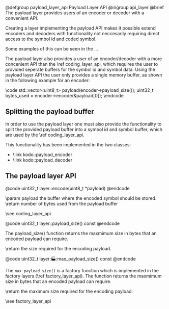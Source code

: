@defgroup payload_layer_api Payload Layer API
@ingroup api_layer
@brief The payload layer provides users of an encoder or decoder with a
convenient API.

Creating a layer implementing the payload API makes it possible extend
encoders and decoders with functionality not neccesarily requiring direct
access to the symbol id and coded symbol.

Some examples of this can be seen in the ...

The payload layer also provides a user of an encoder/decoder with a more
concenient API than the \ref coding_layer_api, which requires the user to
provided seperate buffers for the symbol id and symbol data. Using the
payload layer API the user only provides a single memory buffer, as shown
in the following example for an encoder:

\code
std::vector<uint8_t> payload(encoder->payload_size());
uint32_t bytes_used = encoder->encode(&payload[0]);
\endcode

## Splitting the payload buffer
In order to use the payload layer one must also provide the functionality to
split the provided payload buffer into a symbol id and symbol buffer, which are
used by the \ref coding_layer_api.

This functionality has been implemented in the two classes:
- \link kodo::payload_encoder<SuperCoder>
- \link kodo::payload_decoder<SuperCoder>

## The payload layer API

@code uint32_t layer::encode(uint8_t *payload) @endcode

\param payload the buffer where the encoded symbol should be stored.
\return number of bytes used from the payload buffer

\see coding_layer_api

@code uint32_t layer::payload_size() const @endcode

The payload_size() function returns the maxmimum size in bytes that an encoded
payload can require.

\return the size required for the encoding payload.

@code uint32_t layer::factory::max_payload_size() const @endcode

The `max_payload_size()` is a factory function which is implemented in the
factory layers (\ref factory_layer_api). The function returns the maxmimum
size in bytes that an encoded payload can require.

\return the maximum size required for the encoding payload.

\see factory_layer_api

